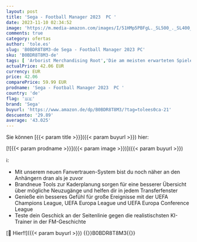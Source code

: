 ```yaml
---
layout: post
title: 'Sega - Football Manager 2023  PC '
date: 2023-11-10 02:34:52
image: 'https://m.media-amazon.com/images/I/51HMp5PBFgL._SL500_._SL400_.jpg'
comments: true
category: ofertas
author: 'tole.es'
slug: 'B0BDR8T8M3-de Sega - Football Manager 2023 PC'
sku: 'B0BDR8T8M3-de'
tags: [ 'Arborist Merchandising Root','Die am meisten erwarteten Spiele','Games','Games, Hardware & Zubehör für PC','Self Service','Special Features Stores','Spiele für PC','f8b54e7c-b5af-44fa-ab8d-ed3fc1641e33_0','f8b54e7c-b5af-44fa-ab8d-ed3fc1641e33_9201','sega','🇩🇪', ]
actualPrice: 42.06 EUR
currency: EUR
price: 42.06
comparePrice: 59.99 EUR
prodname: 'Sega - Football Manager 2023  PC '
country: 'de'
flag: '🇩🇪'
brand: 'Sega'
buyurl: 'https://www.amazon.de/dp/B0BDR8T8M3/?tag=tolees0ca-21'
descuento: '29.89'
average: '43.025'
---
```


Sie können [{{< param title >}}]({{< param buyurl >}}) hier:

[![{{< param prodname >}}]({{< param image >}})]({{< param buyurl >}})

ℹ️:

- Mit unserem neuen Fanvertrauen-System bist du noch näher an den Anhängern dran als je zuvor
- Brandneue Tools zur Kaderplanung sorgen für eine besserer Übersicht über mögliche Neuzugänge und helfen dir in jedem Transferfenster
- Genieße ein besseres Gefühl für große Ereignisse mit der UEFA Champions League, UEFA Europa League und UEFA Europa Conference League
- Teste dein Geschick an der Seitenlinie gegen die realistischsten KI-Trainer in der FM-Geschichte

[🛒 Hier!!]({{< param buyurl >}})
{{<world>}}B0BDR8T8M3{{</world>}}
